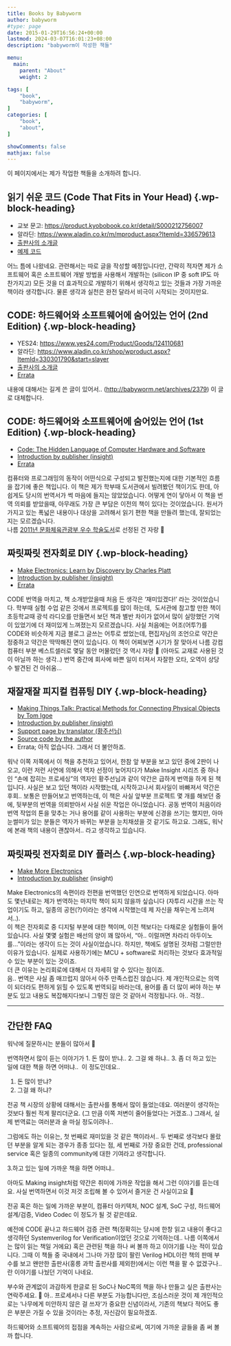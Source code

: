 ```yaml
---
title: Books by Babyworm
author: babyworm
#type: page
date: 2015-01-29T16:56:24+00:00
lastmod: 2024-03-07T16:01:23+08:00
description: "babyworm이 작성한 책들"

menu:
  main:
    parent: "About"
    weight: 2

tags: [
    "book",
    "babyworm",
]
categories: [
    "book",
    "about",
]

showComments: false
mathjax: false
---
```

이 페이지에서는 제가 작업한 책들을 소개하려 합니다.

## **읽기 쉬운 코드** (Code That Fits in Your Head) {.wp-block-heading}

  * 교보 문고: https://product.kyobobook.co.kr/detail/S000212756007
  * 알라딘: https://www.aladin.co.kr/m/mproduct.aspx?ItemId=336579613
  * [출판사의 소개글][1]
  * [예제 코드][2] 

어느 틈에 나왔네요.
관련해서는 따로 글을 작성할 예정입니다만, 간략히 적자면 제가 소프트웨어 혹은 소프트웨어 개발 방법을 사용해서 개발하는 (silicon IP 중 soft IP도 마찬가지고) 모든 것을 더 효과적으로 개발하기 위해서 생각하고 있는 것들과 가장 가까운 책이라 생각합니다. 
물론 생각과 실천은 완전 달라서 비극이 시작되는 것이지만요.

## CODE: 하드웨어와 소프트웨어에 숨어있는 언어 (2nd Edition) {.wp-block-heading}

  * YES24: <a href="https://www.yes24.com/Product/Goods/124110681" target="_blank" rel="noreferrer noopener">https://www.yes24.com/Product/Goods/124110681</a>
  * 알라딘: <a href="https://www.aladin.co.kr/shop/wproduct.aspx?ItemId=330301790&start=slayer" target="_blank" rel="noreferrer noopener">https://www.aladin.co.kr/shop/wproduct.aspx?ItemId=330301790&start=slayer</a>
  * [출판사의 소개글][3]
  * [Errata][4]

내용에 대해서는 길게 쓴 글이 있어서.. (<http://babyworm.net/archives/2379>) 이 글로 대체합니다. 

## CODE: 하드웨어와 소프트웨어에 숨어있는 언어 (1st Edition) {.wp-block-heading}

  * [Code: The Hidden Language of Computer Hardware and Software][5]
  * [Introduction by publisher (insight)][6]
  * [Errata][7]

컴퓨터와 프로그래밍의 동작이 어떤식으로 구성되고 발전했는지에 대한 기본적인 흐름을 잡기에 좋은 책입니다.
이 책은 제가 학부때 도서관에서 빌려봤던 책이기도 한데, 아쉽게도 당시의 번역서가 썩 마음에 들지는 않았었습니다. 어떻게 연이 닿아서 이 책을 번역 의뢰를 받았을때, 아무래도 가장 큰 부담은 이전의 책이 있다는 것이었습니다.
원서가 가지고 있는 폭넓은 내용이나 대상을 고려해서 읽기 편한 책을 만들려 했는데, 잘되었는지는 모르겠습니다.<br>
나름 [2011년 문화체육관광부 우수 학술도서][8]로 선정된 건 자랑 🙂

## 짜릿짜릿 전자회로 DIY {.wp-block-heading}

  * [Make Electronics: Learn by Discovery by Charles Platt][9]
  * [Introduction by publisher (insight)][10]
  * [Errata][11]

CODE 번역을 마치고, 책 소개받았을때 처음 든 생각은 ‘재미있겠다!’ 라는 것이었습니다.
학부때 실험 수업 같은 것에서 프로젝트를 많이 하는데,  도서관에 참고할 만한 책이 초등학교때 광석 라디오를 만들면서 보던 책과 별반 차이가 없어서 많이 실망했던 기억이 있었기에 더 재미있게 느껴졌는지 모르겠습니다.
사실 처음에는 어조(어투?)를 CODE와 비슷하게 지금 블로그 글쓰는 어투로 썼었는데, 편집자님의 조언으로 약간은 정중하고 약간은 딱딱해진 면이 있습니다. 이 책이 어찌보면 시기가 잘 맞아서 나름 강컴 컴퓨터 부분 베스트셀러로 몇달 동안 머물렀던 것 역시 자랑 🙂 (아마도 교재로 사용된 것이 아닐까 하는 생각..) 번역 중간에 회사에 바쁜 일이 터져서 자잘한 오타, 오역이 상당수 발견된 건 아쉬움…

## 재잘재잘 피지컬 컴퓨팅 DIY {.wp-block-heading}

  * [Making Things Talk: Practical Methods for Connecting Physical Objects by Tom Igoe][12]
  * [Introduction by publisher (insight)][13]
  * [Support page by translator (황주선님)][14]
  * [Source code by the author][15]
  * Errata; 아직 없습니다. 그래서 더 불안하죠.

워낙 이쪽 저쪽에서 이 책을 추천하고 있어서, 한참 앞 부분을 보고 있던 중에 2판이 나오고, 이런 저런 사연에 의해서 역자 선정이 늦어지다가 Make Insight 시리즈 중 하나인 “손에 잡히는 프로세싱”의 역자인 황주선님과 같이 약간은 급하게 번역을 하게 된 책입니다.
사실은 보고 있던 책이라 시작했는데, 시작하고나서 회사일이 바빠져서 약간은 후회.. 
보통은 만들어보고 번역하는데, 이 책은 사실 앞부분 프로젝트 몇 개를 해보던 중에, 뒷부분의 번역을 의뢰받아서 사실 쉬운 작업은 아니었습니다.
공동 번역이 처음이라 번역 작업의 톤을 맞추는 거나 용어를 같이 사용하는 부분에 신경을 쓰기는 했지만, 아마 눈썰미가 있는 분들은 역자가 바뀌는 부분을 눈치채셨을 것 같기도 하고요. 그래도, 워낙에 본래 책의 내용이 괜찮아서.. 라고 생각하고 있습니다.

## 짜릿짜릿 전자회로 DIY 플러스 {.wp-block-heading}

  * [Make More Electronics][16]
  * [Introduction by publisher][17] (insight)

Make Electronics의 속편이라 전편을 번역했던 인연으로 번역하게 되었습니다. 아마도 몇년내로는 제가 번역하는 마지막 책이 되지 않을까 싶습니다 (자투리 시간을 쓰는 작업이기도 하고, 일종의 공헌(?)이라는 생각에 시작했는데 제 자신을 채우는게 느려져서..).<br>
이 책은 전자회로 중 디지털 부분에 대한 책이며, 이전 책보다는 다채로운 실험들이 들어 있습니다. 사실 몇몇 실험은 배선의 양이 꽤 많아서, “아.. 이럴꺼면 차라리 아두이노를…”이라는 생각이 드는 것이 사실이었습니다. 하지만, 책에도 설명된 것처럼 그럴만한 이유가 있습니다. 실제로 사용하기에는 MCU + software로 처리하는 것보다 효과적일 수 있는 부분이 있는 것이죠.<br>
더 큰 이유는 논리회로에 대해서 더 자세히 알 수 있다는 점이죠.<br>
음.. 번역은 사실 좀 매끄럽지 않아서 아주 만족스럽진 않습니다. 제 개인적으로는 의역이 되더라도 편하게 읽힐 수 있도록 번역되길 바라는데, 용어를 좀 더 많이 써야 하는 부분도 있고 내용도 복잡해지다보니 그렇진 않은 것 같아서 걱정됩니다. 아.. 걱정..

<hr class="wp-block-separator has-alpha-channel-opacity" />

## 간단한 FAQ

워낙에 질문하시는 분들이 많아서 🙂

번역하면서 많이 듣는 이야기가 1. 돈 많이 받냐.. 2. 그걸 왜 하냐.. 3. 좀 더 하고 있는 일에 대한 책을 하면 어떠냐..  이 정도인데요..

1. 돈 많이 받냐? 
2. 그걸 왜 하냐?

전공 책 시장의 상황에 대해서는 출판사를 통해서 많이 들었는데요. 여러분이 생각하는 것보다 훨씬 적게 팔리더군요. (그 만큼 이쪽 저변이 줄어들었다는 거겠죠..) 그래서, 실제 번역료는 여러분과 술 마실 정도이려나.. 

그럼에도 하는 이유는, 첫 번째로 재미있을 것 같은 책이라서.. 두 번째로 생각보다 몰랐던 부분을 알게 되는 경우가 종종 있다는 점, 세 번째로 가장 중요한 건데, professional service 혹은 일종의 community에 대한 기여라고 생각합니다.

3.하고 있는 일에 가까운 책을 하면 어떠냐..

아마도 Making insight처럼 약간은 취미에 가까운 작업을 해서 그런 이야기를 듣는데요. 사실 번역하면서 이것 저것 조립해 볼 수 있어서 즐거운 건 사실이고요 🙂

전공 혹은 하는 일에 가까운 부분이, 컴퓨터 아키텍처, NOC 설계, SoC 구성, 하드웨어 설계/검증, Video Codec 이 정도가 될 것 같은데요.

예전에 CODE 끝나고 하드웨어 검증 관련 책(정확히는 당시에 한창 읽고 내용이 좋다고 생각하던 Systemverilog for Verification이었던 것으로 기억하는데.. 나름 이쪽에서는 많이 읽는 책일 거에요) 혹은 관련된 책을 하나 써 볼까 하고 이야기를 나눈 적이 있습니다. 
그때 이 책들 중 국내에서 그나마 가장 많이 팔린 Verilog HDL이란 책의 판매 부수를 보고 왠만한 출판사(홍릉 과학 출판사를 제외한)에서는 이런 책을 팔 수 없겠구나.. 란 이야기를 나눴던 기억이 나네요. 

부수와 관계없이 과감하게 한글로 된 SoC나 NoC쪽의 책을 하나 만들고 싶은 출판사는 연락주세요. 🙂 아.. 프로세서나 다른 부분도 가능합니다만, 조심스러운 것이 제 개인적으로는 ‘나무에게 미안하지 않은 걸 쓰자’가 중요한 신념이라서, 기존의 책보다 적어도 좋은 부분은 가질 수 있을 것이라는 추정, 자신감이 필요하겠죠. 

하드웨어와 소프트웨어의 접점을 계속하는 사람으로써, 여기에 가까운 글들을 좀 써 볼까 합니다.

 [1]: https://www.gilbut.co.kr/book/view?bookcode=BN004042
 [2]: https://www.gilbut.co.kr/book/view?bookcode=BN004042#bookData
 [3]: https://blog.insightbook.co.kr/2023/12/27/%e3%80%8acode-2%ed%8c%90-%ed%95%98%eb%93%9c%ec%9b%a8%ec%96%b4%ec%99%80-%ec%86%8c%ed%94%84%ed%8a%b8%ec%9b%a8%ec%96%b4%ec%97%90-%ec%88%a8%ec%96%b4-%ec%9e%88%eb%8a%94-%ec%96%b8%ec%96%b4%e3%80%8b-ppp/
 [4]: https://docs.google.com/spreadsheets/d/1dB9etU6j_Chr51ZpuXbud0CIT4hW8ioRMhHPa0NylPc/edit#gid=1898355253
 [5]: http://www.amazon.com/Code-Language-Computer-Hardware-Software/dp/0735611319
 [6]: http://www.insightbook.co.kr/books/ppp/code
 [7]: http://www.insightbook.co.kr/books/ppp/code/%EC%A0%95%EC%98%A4%ED%91%9C-10
 [8]: http://www.mcst.go.kr/web/s_notice/press/pressView.jsp?pSeq=11361
 [9]: http://www.amazon.com/Make-Electronics-Discovery-Charles-Platt/dp/0596153740
 [10]: http://www.insightbook.co.kr/books/making-insight/%EC%A7%9C%EB%A6%BF%EC%A7%9C%EB%A6%BF-%EC%A0%84%EC%9E%90%ED%9A%8C%EB%A1%9C-diy
 [11]: http://www.insightbook.co.kr/books/making-insight/%EC%A7%9C%EB%A6%BF%EC%A7%9C%EB%A6%BF-%EC%A0%84%EC%9E%90%ED%9A%8C%EB%A1%9C-diy/%EC%A0%95%EC%98%A4%ED%91%9C-5
 [12]: http://www.amazon.com/Making-Things-Talk-Practical-Connecting/dp/0596510519
 [13]: http://www.insightbook.co.kr/post/6739
 [14]: https://techne301.wordpress.com/mtt2/
 [15]: https://github.com/tigoe/MakingThingsTalk2
 [16]: https://www.amazon.com/Make-Electronics-Journey-Amplifiers-Randomicity/dp/1449344046
 [17]: http://www.insightbook.co.kr/%EB%8F%84%EC%84%9C-%EB%AA%A9%EB%A1%9D/making-insight/%EC%A7%9C%EB%A6%BF%EC%A7%9C%EB%A6%BF-%EC%A0%84%EC%9E%90%ED%9A%8C%EB%A1%9C-diy-%ED%94%8C%EB%9F%AC%EC%8A%A4